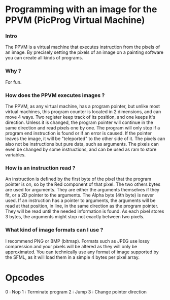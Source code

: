 # Programming with an image for the PPVM (PicProg Virtual Machine)

### Intro

The PPVM is a virtual machine that executes instruction from the pixels of an image.
By precisely setting the pixels of an image on a painting software you can create all kinds of programs.

### Why ?

For fun.

### How does the PPVM executes images ?

The PPVM, as any virtual machine, has a program pointer, but unlike most virtual machines, this program counter is located in 2 dimensions, and can move 4 ways.
Two register keep track of its position, and one keeps it's direction.
Unless it is changed, the program pointer will continue in the same direction and read pixels one by one.
The program will only stop if a program end instruction is found or if an error is caused. If the pointer leaves the image, it will be "teleported" to the other side of it.
The pixels can also not be instructions but pure data, such as arguments. The pixels can even be changed by some instructions, and can be used as ram to store variables.

### How is an instruction read ?

An instruction is defined by the first byte of the pixel that the program pointer is on, so by the Red component of that pixel.
The two others bytes are used for arguments. They are either the arguments themselves if they fit, or a 2D pointer to the arguments.
The Alpha byte (4th byte) is never used.
If an instruction has a pointer to arguments, the arguments will be read at that position, in line, in the same direction as the program pointer. They will be read until the needed information is found.
As each pixel stores 3 bytes, the arguments might stop not exactly between two pixels.

### What kind of image formats can I use ?

I recommend PNG or BMP (bitmap). Formats such as JPEG use lossy compression and your pixels will be altered as they will only be approximated.
You can technically use any format of image supported by the SFML, as it will load them in a simple 4 bytes per pixel array.

# Opcodes

0 : Nop
1 : Terminate program
2 : Jump
3 : Change pointer direction


